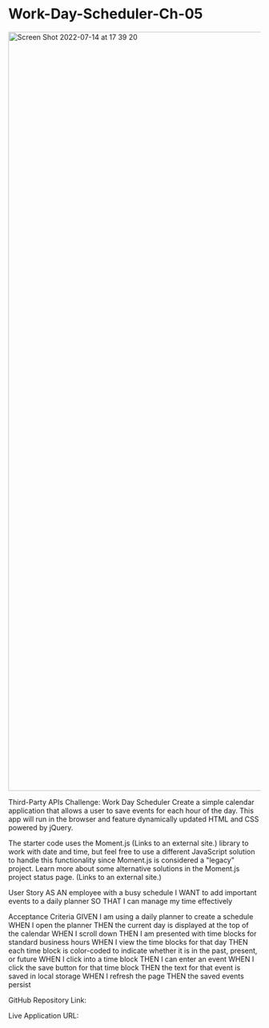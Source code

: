 # Work-Day-Scheduler-Ch-05

<img width="1518" alt="Screen Shot 2022-07-14 at 17 39 20" src="https://user-images.githubusercontent.com/105763252/179090770-b369bd91-af6f-49f6-b516-a4c0e32cf730.png">

Third-Party APIs Challenge: Work Day Scheduler
Create a simple calendar application that allows a user to save events for each hour of the day. This app will run in the browser and feature dynamically updated HTML and CSS powered by jQuery.

The starter code uses the Moment.js (Links to an external site.) library to work with date and time, but feel free to use a different JavaScript solution to handle this functionality since Moment.js is considered a "legacy" project. Learn more about some alternative solutions in the Moment.js project status page. (Links to an external site.)


User Story
AS AN employee with a busy schedule
I WANT to add important events to a daily planner
SO THAT I can manage my time effectively


Acceptance Criteria
GIVEN I am using a daily planner to create a schedule
WHEN I open the planner
THEN the current day is displayed at the top of the calendar
WHEN I scroll down
THEN I am presented with time blocks for standard business hours
WHEN I view the time blocks for that day
THEN each time block is color-coded to indicate whether it is in the past, present, or future
WHEN I click into a time block
THEN I can enter an event
WHEN I click the save button for that time block
THEN the text for that event is saved in local storage
WHEN I refresh the page
THEN the saved events persist

GitHub Repository Link:

Live Application URL:

